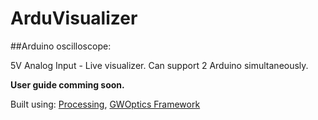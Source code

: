 ArduVisualizer
==============

##Arduino oscilloscope:

5V Analog Input - Live visualizer.
Can support 2 Arduino simultaneously.

**User guide comming soon.**

Built using: [Processing](www.processing.org), [GWOptics Framework](http://www.gwoptics.org/)
